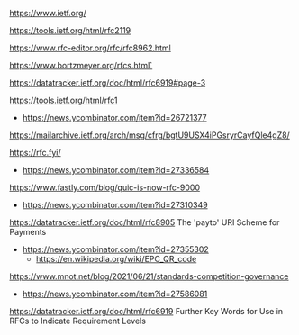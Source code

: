 https://www.ietf.org/

https://tools.ietf.org/html/rfc2119

https://www.rfc-editor.org/rfc/rfc8962.html

https://www.bortzmeyer.org/rfcs.html`

https://datatracker.ietf.org/doc/html/rfc6919#page-3

https://tools.ietf.org/html/rfc1
* https://news.ycombinator.com/item?id=26721377

https://mailarchive.ietf.org/arch/msg/cfrg/bgtU9USX4iPGsryrCayfQle4gZ8/

https://rfc.fyi/
* https://news.ycombinator.com/item?id=27336584

https://www.fastly.com/blog/quic-is-now-rfc-9000
* https://news.ycombinator.com/item?id=27310349

https://datatracker.ietf.org/doc/html/rfc8905 The 'payto' URI Scheme for Payments
* https://news.ycombinator.com/item?id=27355302
  * https://en.wikipedia.org/wiki/EPC_QR_code

https://www.mnot.net/blog/2021/06/21/standards-competition-governance
* https://news.ycombinator.com/item?id=27586081

https://datatracker.ietf.org/doc/html/rfc6919 Further Key Words for Use in RFCs to Indicate Requirement Levels
